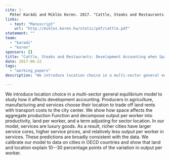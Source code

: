 ```yaml
---
cite: |-
  Péter Karádi and Miklós Koren. 2017. "Cattle, Steaks and Restaurants: Development Accounting when Space Matters"
links:
  - text: "Manuscript"
    url: "http://miklos.koren.hu/static/pdf/cattle.pdf"
statement: ""
team:
  - "karadi"
  - "koren"
sponsors: []
title: "Cattle, Steaks and Restaurants: Development Accounting when Space Matters"
date: 2017-06-22
tags:
  - "working_papers"
description: "We introduce location choice in a multi-sector general equilibrium model to study how it affects development accounting. Producers in agriculture, manufacturing and services choose their location to trade off land rents with transport costs to the city center. We show how space affects the aggregate production Function and decompose output per worker into productivity, land per worker, and a term adjusting for sector location. In our model, services are luxury goods. As a result, richer cities have larger service cores, higher service prices, and relatively less output per worker in services. These predictions are broadly consistent with the data. We calibrate our model to data on cities in OECD countries and show that land and location explain 10--30 percentage points of the variation in output per worker.\n"

---
```


We introduce location choice in a multi-sector general equilibrium model to study how it affects development accounting. Producers in agriculture, manufacturing and services choose their location to trade off land rents with transport costs to the city center. We show how space affects the aggregate production Function and decompose output per worker into productivity, land per worker, and a term adjusting for sector location. In our model, services are luxury goods. As a result, richer cities have larger service cores, higher service prices, and relatively less output per worker in services. These predictions are broadly consistent with the data. We calibrate our model to data on cities in OECD countries and show that land and location explain 10--30 percentage points of the variation in output per worker.

